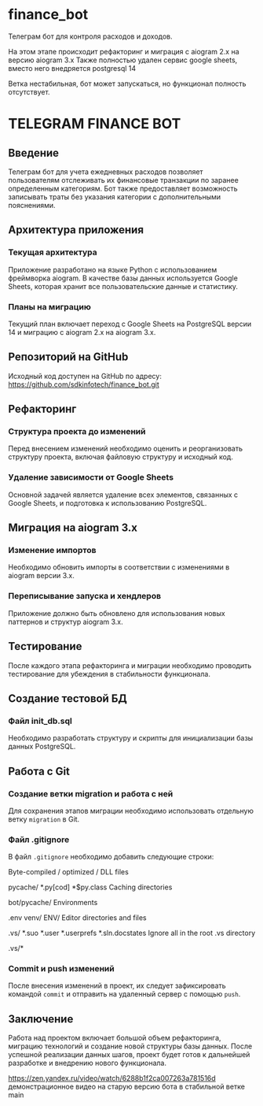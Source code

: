 # finance_bot

Телеграм бот для контроля расходов и доходов.

На этом этапе происходит рефакторинг и миграция с aiogram 2.x на версию aiogram 3.x
Также полностью удален сервис google sheets, вместо него внедряется postgresql 14

Ветка нестабильная, бот может запускаться, но функционал полность отсутствует.

# TELEGRAM FINANCE BOT

## Введение
Телеграм бот для учета ежедневных расходов позволяет пользователям отслеживать их финансовые транзакции по заранее определенным категориям. Бот также предоставляет возможность записывать траты без указания категории с дополнительными пояснениями.

## Архитектура приложения

### Текущая архитектура
Приложение разработано на языке Python с использованием фреймворка aiogram. В качестве базы данных используется Google Sheets, которая хранит все пользовательские данные и статистику.

### Планы на миграцию
Текущий план включает переход с Google Sheets на PostgreSQL версии 14 и миграцию с aiogram 2.x на aiogram 3.x.

## Репозиторий на GitHub
Исходный код доступен на GitHub по адресу: https://github.com/sdkinfotech/finance_bot.git

## Рефакторинг

### Структура проекта до изменений
Перед внесением изменений необходимо оценить и реорганизовать структуру проекта, включая файловую структуру и исходный код.

### Удаление зависимости от Google Sheets
Основной задачей является удаление всех элементов, связанных с Google Sheets, и подготовка к использованию PostgreSQL.

## Миграция на aiogram 3.x

### Изменение импортов
Необходимо обновить импорты в соответствии с изменениями в aiogram версии 3.x.

### Переписывание запуска и хендлеров
Приложение должно быть обновлено для использования новых паттернов и структур aiogram 3.x.

## Тестирование
После каждого этапа рефакторинга и миграции необходимо проводить тестирование для убеждения в стабильности функционала.

## Создание тестовой БД

### Файл init_db.sql
Необходимо разработать структуру и скрипты для инициализации базы данных PostgreSQL.

## Работа с Git

### Создание ветки migration и работа с ней
Для сохранения этапов миграции необходимо использовать отдельную ветку `migration` в Git.

### Файл .gitignore
В файл `.gitignore` необходимо добавить следующие строки:

Byte-compiled / optimized / DLL files

pycache/ *.py[cod] *$py.class
Caching directories

bot/pycache/
Environments

.env venv/ ENV/
Editor directories and files

.vs/ *.suo *.user *.userprefs *.sln.docstates
Ignore all in the root .vs directory

.vs/*

### Commit и push изменений
После внесения изменений в проект, их следует зафиксировать командой `commit` и отправить на удаленный сервер с помощью `push`.

## Заключение
Работа над проектом включает большой объем рефакторинга, миграцию технологий и создание новой структуры базы данных. После успешной реализации данных шагов, проект будет готов к дальнейшей разработке и внедрению нового функционала.




https://zen.yandex.ru/video/watch/6288b1f2ca007263a781516d 
демонстрационное видео на старую версию бота в стабильной ветке main
